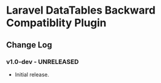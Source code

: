 # Laravel DataTables Backward Compatiblity Plugin

## Change Log

### v1.0-dev - UNRELEASED
- Initial release.
